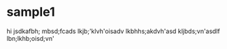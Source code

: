 # sample1


hi
jsdkafbh;
mbsd;fcads
lkjb;'klvh'oisadv
lkbhhs;akdvh'asd
kljbds;vn'asdlf
lbn;lkhb;oisd;vn'
